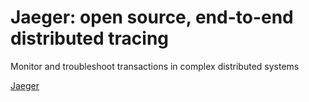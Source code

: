 # Jaeger: open source, end-to-end distributed tracing

Monitor and troubleshoot transactions in complex distributed systems

[Jaeger]((https://www.jaegertracing.io))

